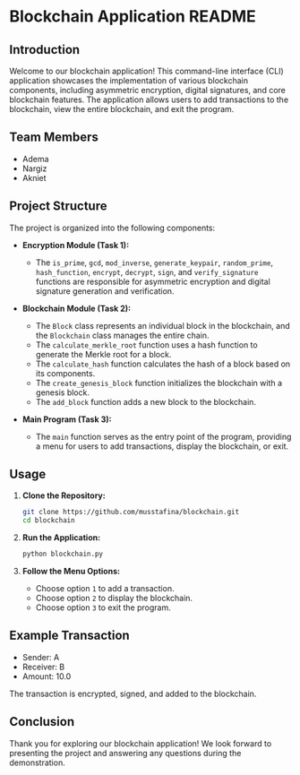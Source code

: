 # Blockchain Application README

## Introduction

Welcome to our blockchain application! This command-line interface (CLI) application showcases the implementation of various blockchain components, including asymmetric encryption, digital signatures, and core blockchain features. The application allows users to add transactions to the blockchain, view the entire blockchain, and exit the program.

## Team Members

- Adema
- Nargiz
- Akniet

## Project Structure

The project is organized into the following components:

- **Encryption Module (Task 1):**
  - The `is_prime`, `gcd`, `mod_inverse`, `generate_keypair`, `random_prime`, `hash_function`, `encrypt`, `decrypt`, `sign`, and `verify_signature` functions are responsible for asymmetric encryption and digital signature generation and verification.

- **Blockchain Module (Task 2):**
  - The `Block` class represents an individual block in the blockchain, and the `Blockchain` class manages the entire chain.
  - The `calculate_merkle_root` function uses a hash function to generate the Merkle root for a block.
  - The `calculate_hash` function calculates the hash of a block based on its components.
  - The `create_genesis_block` function initializes the blockchain with a genesis block.
  - The `add_block` function adds a new block to the blockchain.

- **Main Program (Task 3):**
  - The `main` function serves as the entry point of the program, providing a menu for users to add transactions, display the blockchain, or exit.

## Usage

1. **Clone the Repository:**
   ```bash
   git clone https://github.com/musstafina/blockchain.git
   cd blockchain
   ```

2. **Run the Application:**
   ```bash
   python blockchain.py
   ```

3. **Follow the Menu Options:**
   - Choose option `1` to add a transaction.
   - Choose option `2` to display the blockchain.
   - Choose option `3` to exit the program.

## Example Transaction

- Sender: A
- Receiver: B
- Amount: 10.0

The transaction is encrypted, signed, and added to the blockchain.

## Conclusion

Thank you for exploring our blockchain application! We look forward to presenting the project and answering any questions during the demonstration.
